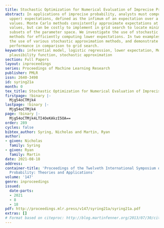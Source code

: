 ```yaml
---
title: Stochastic Optimization for Numerical Evaluation of Imprecise Probabilities
abstract: In applications of imprecise probability, analysts must compute lower (or
  upper) expectations, defined as the infimum of an expectation over a set of parameter
  values. Monte Carlo methods consistently approximate expectations at fixed parameter
  values, but can be costly to implement in grid search to locate minima over large
  subsets of the parameter space. We investigate the use of stochastic iterative root-finding
  methods for efficiently computing lower expectations. In two examples we illustrate
  the use of various stochastic approximation methods, and demonstrate their superior
  performance in comparison to grid search.
keywords: inferential model, logistic regression, lower expectation, Monte Carlo,
  plausibility function, stochastic approximation
section: Full Papers
layout: inproceedings
series: Proceedings of Machine Learning Research
publisher: PMLR
issn: 2640-3498
id: syring21a
month: 0
tex_title: Stochastic Optimization for Numerical Evaluation of Imprecise Probabilities
firstpage: !binary |-
  Mjg54oCTMjk4
lastpage: !binary |-
  Mjg54oCTMjk4
page: !binary |-
  Mjg54oCTMjk4LTI4OeKAkzI5OA==
order: 289
cycles: false
bibtex_author: Syring, Nicholas and Martin, Ryan
author:
- given: Nicholas
  family: Syring
- given: Ryan
  family: Martin
date: 2021-08-18
address:
container-title: 'Proceedings of the Twelveth International Symposium on Imprecise
  Probability: Theories and Applications'
volume: '147'
genre: inproceedings
issued:
  date-parts:
  - 2021
  - 8
  - 18
pdf: http://proceedings.mlr.press/v147/syring21a/syring21a.pdf
extras: []
# Format based on citeproc: http://blog.martinfenner.org/2013/07/30/citeproc-yaml-for-bibliographies/
---
```

